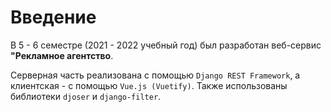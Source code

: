 # Введение

В 5 - 6 семестре (2021 - 2022 учебный год) был разработан веб-сервис **"Рекламное агентство**.

Серверная часть реализована с помощью `Django REST Framework`, а клиентская - с помощью `Vue.js (Vuetify)`. 
Также использованы библиотеки `djoser` и `django-filter`.